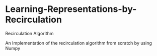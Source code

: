 # Learning-Representations-by-Recirculation
Recirculation Algorithm

An Implementation of the recirculation algorithm from scratch by using Numpy
